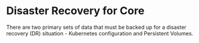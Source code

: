 # Disaster Recovery for Core

There are two primary sets of data that must be backed up for a disaster recovery (DR) situation - Kubernetes configuration and Persistent Volumes.
